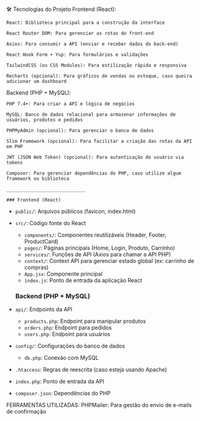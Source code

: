🛠️ Tecnologias do Projeto
Frontend (React):

    React: Biblioteca principal para a construção da interface

    React Router DOM: Para gerenciar as rotas do front-end

    Axios: Para consumir a API (enviar e receber dados do back-end)

    React Hook Form + Yup: Para formulários e validações

    TailwindCSS (ou CSS Modules): Para estilização rápida e responsiva

    Recharts (opcional): Para gráficos de vendas ou estoque, caso queira adicionar um dashboard

Backend (PHP + MySQL):

    PHP 7.4+: Para criar a API e lógica de negócios

    MySQL: Banco de dados relacional para armazenar informações de usuários, produtos e pedidos

    PHPMyAdmin (opcional): Para gerenciar o banco de dados

    Slim Framework (opcional): Para facilitar a criação das rotas da API em PHP

    JWT (JSON Web Token) (opcional): Para autenticação do usuário via tokens

    Composer: Para gerenciar dependências do PHP, caso utilize algum framework ou biblioteca

    _____________________________

    ### Frontend (React)
- `public/`: Arquivos públicos (favicon, index.html)
- `src/`: Código fonte do React
  - `components/`: Componentes reutilizáveis (Header, Footer, ProductCard)
  - `pages/`: Páginas principais (Home, Login, Produto, Carrinho)
  - `services/`: Funções de API (Axios para chamar a API PHP)
  - `context/`: Context API para gerenciar estado global (ex: carrinho de compras)
  - `App.jsx`: Componente principal
  - `index.js`: Ponto de entrada da aplicação React


  ### Backend (PHP + MySQL)
- `api/`: Endpoints da API
  - `products.php`: Endpoint para manipular produtos
  - `orders.php`: Endpoint para pedidos
  - `users.php`: Endpoint para usuários
- `config/`: Configurações do banco de dados
  - `db.php`: Conexão com MySQL
- `.htaccess`: Regras de reescrita (caso esteja usando Apache)
- `index.php`: Ponto de entrada da API
- `composer.json`: Dependências do PHP


FERRAMENTAS UTILIZADAS: 
PHPMailer: Para gestão do envio de e-mails de confirmação

